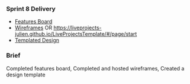 
### Sprint 8 Delivery

* [Features Board](https://trello.com/b/ymSKyITi/features)
* [Wireframes](https://trello.com/c/RjLSTClV/70-wireframes) OR https://liveprojects-julien.github.io/LiveProjectsTemplate/#/page/start
* [Templated Design](https://trello.com/b/Mv6ryvQz/templated-design)

### Brief 
Completed features board, 
Completed and hosted wireframes, 
Created a design template
